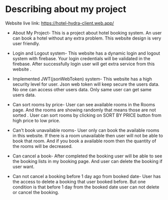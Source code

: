 # Describing about my project 
 Website live link: <a href="https://hotel-hydra-client.web.app/">https://hotel-hydra-client.web.app/</a>

 * About My Project-
   This is a project about hotel booking system. An user can book a hotel without any extra problem. This website design is very user friendly.

* Login and Logout system-
  This website has a dynamic login and logout system with firebase. Your login credentials will be validated in the firebase. After successfully login user will get extra service from this website .

* Implemented JWT(jsonWebToken) system-
  This website has a high security level for user. Json web token will keep secure the users data. No one can access other users data. Only same user can get same users data.

* Can sort rooms by price-
  User can see available rooms in the Rooms page. And the rooms are showing randomly that means those are not sorted . User can sort rooms by clicking on SORT BY PRICE button from high price to low price.

* Can't book unavailable rooms-
  User only can book the available rooms in this website. If there is a room unavailable then user will not be able to book that room. And if you book a available room then the quantity of the rooms will be decreased.

* Can cancel a book-
  After completed the booking user will be able to see the booking lists in my booking page. And user can delete the booking if user want.

* Can not cancel a booking before 1 day ago from booked date-
  User has the access to delete a booking that user booked before. But one condition is that before 1 day from the booked date user can not delete or cancel the booking.


